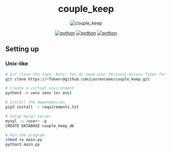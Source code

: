 <div align="center">
  <h1>couple_keep</h1>

  ![couple_keep](https://user-images.githubusercontent.com/79712099/131660928-3e58eaec-ac2f-498a-bb54-7ac0059c2a33.png)

  [![python](https://img.shields.io/badge/Made_with-Python-be9ace?labelColor=23261f&logo=python&logoColor=be9ace)](https://python.org)
  [![python](https://img.shields.io/badge/Made_with-PyQt5-be9ace?labelColor=23261f&logo=python&logoColor=be9ace)](https://python.org)
  [![python](https://img.shields.io/badge/License-GPL3-be9ace?labelColor=23261f&logo=gnu&logoColor=be9ace)](https://python.org)
</div>

## Setting up
### Unix-like
```sh
# Git clone the repo. Note: You do need your Personal Access Token for this, otherwise simply download the zip file.
git clone https://<Token>@github.com/Lourenceee/couple_keep.git

# Create a virtual environment
python3 -m venv venv (or env)

# Install the dependencies.
pip3 install -r requirements.txt

# Setup mysql server
mysql -u <user> -p
CREATE DATABASE couple_keep_db

# Run the program
chmod +x main.py
python3 main.py
```

